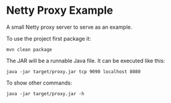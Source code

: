# Netty Proxy Example

A small Netty proxy server to serve as an example.

To use the project first package it:

```
mvn clean package
```

The JAR will be a runnable Java file. It can be executed like this:

```
java -jar target/proxy.jar tcp 9090 localhost 8080
```

To show other commands:

```
java -jar target/proxy.jar -h
```
